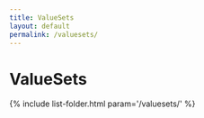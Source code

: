```yaml
---
title: ValueSets
layout: default
permalink: /valuesets/
---
```


# ValueSets
{% include list-folder.html param='/valuesets/' %}
